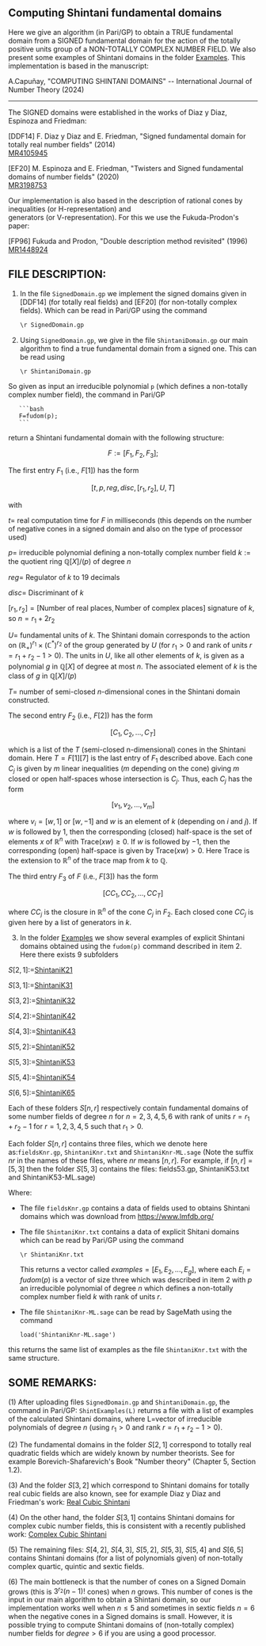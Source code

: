 ## Computing Shintani fundamental domains

Here we give an algorithm (in Pari/GP) to obtain a TRUE fundamental domain from a SIGNED fundamental domain for the action of the totally positive units group of a NON-TOTALLY COMPLEX NUMBER FIELD. We also present some examples of Shintani domains in the folder [Examples](https://github.com/acapunay-math/CompShintaniDom/tree/main/Examples). This implementation is based in the manuscript:

A.Capuñay, "COMPUTING SHINTANI DOMAINS" -- International Journal of Number Theory (2024)


----------------------------------------------------------------------------------------------------------------
The SIGNED domains were established in the works of Diaz y Diaz, Espinoza and Friedman:

[DDF14] F. Diaz y Diaz and E. Friedman, "Signed fundamental domain for totally real number fields" (2014)  
[MR4105945](https://arxiv.org/abs/1303.3989)

[EF20] M. Espinoza and E. Friedman, "Twisters and Signed fundamental domains of number fields" (2020)  
[MR3198753](https://arxiv.org/abs/1903.07089)

Our implementation is also based in the description of rational cones by inequalities (or H-representation) and    
generators (or V-representation). For this we use the Fukuda-Prodon's paper:  

[FP96] Fukuda and Prodon, "Double description method revisited" (1996)  
[MR1448924](https://link.springer.com/chapter/10.1007/3-540-61576-8_77) 
 


## FILE DESCRIPTION:


1. In the file `SignedDomain.gp` we implement the signed domains given in [DDF14] (for totally real fields) and [EF20] (for non-totally complex fields). Which can be read in Pari/GP using the command

     ```bash 
     \r SignedDomain.gp
     ```

2. Using `SignedDomain.gp`, we give in the file `ShintaniDomain.gp` our main algorithm to find a true fundamental domain from a signed one. This can be read using 

     ```bash 
     \r ShintaniDomain.gp
     ```

So given as input an irreducible polynomial `p` (which defines a non-totally complex number field), the command in Pari/GP

       ```bash
       F=fudom(p);
       ```

return a Shintani fundamental domain with the following structure:

 $$F:=[F_1,F_2,F_3];$$
     
The first entry $F_1$ (i.e., $F[1]$) has the form

 $$[t, p, reg, disc, [r_1, r_2], U, T]$$

with 

$t =$   real computation time for $F$ in milliseconds (this depends on the number of negative cones in a signed domain and 
       also on the type of processor used)
       
$p =$  irreducible polynomial defining a non-totally complex number field $k := \text{the quotient ring }\mathbb{Q}[X]/(p)$ of degree $n$
       
$reg =$ Regulator of $k$ to $19$ decimals

$disc =$ Discriminant of $k$

$[r_1, r_2]=[\text{Number of real places}, \text{Number of complex places}]$ signature of $k$, so $n=r_1+2r_2$

$U =$   fundamental units of $k$. The Shintani domain corresponds to the action on $(\mathbb{R}_{+})^{r_1}\times(\mathbb{C}^{\ast})^{r_2}$ of the group generated by $U$ (for $r_1>0$ and rank of units $r=r_1+r_2-1>0$). The units in $U$, like all other elements of $k$, is given as a polynomial $g$ in $\mathbb{Q}[X]$ of degree at most $n$. The associated element of $k$ is the class of $g$ in $\mathbb{Q}[X]/(p)$
       
$T =$ number of semi-closed $n$-dimensional cones in the Shintani domain constructed. 


The second entry $F_2$ (i.e., $F[2]$) has the form

$$[C_1,C_2,...,C_T]$$

which is a list of the $T$ (semi-closed n-dimensional) cones in the Shintani domain. Here $T=F[1][7]$ is the last entry of $F_1$  described above. Each cone $C_j$ is given by $m$ linear inequalities ($m$ depending on the cone) giving $m$ closed or open half-spaces whose intersection is $C_j$. Thus, each $C_j$ has the form  

$$[v_1,v_2,...,v_m]$$

where $v_i=[w,1]$ or $[w,-1]$ and $w$ is an element of $k$ (depending on  $i$ and $j$). If $w$ is followed by $1$, then the corresponding (closed) half-space is the set of elements $x$ of $\mathbb{R}^n$ with $\text{Trace}(xw)\geq 0$. If $w$ is followed by $-1$, then the corresponding (open) half-space is given by $\text{Trace}(xw)>0$. Here Trace is the extension to $\mathbb{R}^n$ of the trace map from $k$ to $\mathbb{Q}$.

The third entry $F_3$ of $F$ (i.e., $F[3]$) has the form  

$$[CC_1,CC_2,...,CC_T]$$

where $CC_j$ is the closure in $\mathbb{R}^n$ of the cone $C_j$ in $F_2$. Each closed cone $CC_j$ is given here by a list of generators in $k$.



3. In the folder [Examples](https://github.com/acapunay-math/CompShintaniDom/tree/main/Examples) we show several examples of explicit Shintani domains obtained using the `fudom(p)` command described in item 2. Here there exists 9 subfolders
 
$S[2,1]:=$[ShintaniK21](https://github.com/acapunay-math/CompShintaniDom/tree/main/Examples/ShintaniK21)

$S[3,1]:=$[ShintaniK31](https://github.com/acapunay-math/CompShintaniDom/tree/main/Examples/ShintaniK31)

$S[3,2]:=$[ShintaniK32](https://github.com/acapunay-math/CompShintaniDom/tree/main/Examples/ShintaniK32)

$S[4,2]:=$[ShintaniK42](https://github.com/acapunay-math/CompShintaniDom/tree/main/Examples/ShintaniK42)

$S[4,3]:=$[ShintaniK43](https://github.com/acapunay-math/CompShintaniDom/tree/main/Examples/ShintaniK43)

$S[5,2]:=$[ShintaniK52](https://github.com/acapunay-math/CompShintaniDom/tree/main/Examples/ShintaniK52)

$S[5,3]:=$[ShintaniK53](https://github.com/acapunay-math/CompShintaniDom/tree/main/Examples/ShintaniK53)

$S[5,4]:=$[ShintaniK54](https://github.com/acapunay-math/CompShintaniDom/tree/main/Examples/ShintaniK54)

$S[6,5]:=$[ShintaniK65](https://github.com/acapunay-math/CompShintaniDom/tree/main/Examples/ShintaniK65)

Each of these folders $S[n,r]$ respectively contain fundamental domains of some number fields of degree $n$ for $n=2,3,4,5,6$ with rank of units $r=r_1+r_2-1$ for $r=1,2,3,4,5$ such that $r_1>0$.

Each folder $S[n,r]$ contains three files, which we denote here as:`fieldsKnr.gp`, `ShintaniKnr.txt` and `ShintaniKnr-ML.sage` (Note the suffix $nr$ in the names of these files, where $nr$ means $[n,r]$. For example, if $[n,r]=[5,3]$ then the folder $S[5,3]$ contains the files: fields53.gp, ShintaniK53.txt and ShintaniK53-ML.sage)


Where:
    
* The file `fieldsKnr.gp` contains a data of fields used to obtains Shintani domains which was download from https://www.lmfdb.org/

* The file `ShintaniKnr.txt` contains a data of explicit Shitani domains which can be read by Pari/GP using the command 

   `\r ShintaniKnr.txt`
   
  This returns a vector called $examples=[E_1,E_2,...,E_g]$, where each $E_i=fudom(p)$ is a vector of size three which was described in item 2  with $p$ an irreducible polynomial of degree $n$ which defines a non-totally complex number field $k$ with rank of units $r$.

* The file `ShintaniKnr-ML.sage` can be read by SageMath using the command 

  `load('ShintaniKnr-ML.sage')`

this returns the same list of examples as the file `ShintaniKnr.txt` with the same structure.

   
## SOME REMARKS: 

(1) After uploading files `SignedDomain.gp` and `ShintaniDomain.gp`, the command in Pari/GP:  `ShintExamples(L)` returns a file with a list of examples of the calculated Shintani domains, where L=vector of irreducible polynomials of degree $n$ (using $r_1>0$ and rank $r=r_1+r_2-1>0$).

(2) The fundamental domains in the folder $S[2,1]$ correspond to totally real quadratic fields which are widely known by number theorists. See for example Borevich-Shafarevich's Book "Number theory" (Chapter 5, Section 1.2).

(3) And the folder $S[3,2]$ which correspond to Shintani domains for totally real cubic fields are also known, see for example Diaz y Diaz and Friedman's work: [Real Cubic Shintani](https://www.sciencedirect.com/science/article/pii/S0022314X12000844)

(4) On the other hand, the folder $S[3,1]$ contains Shintani domains for complex cubic number fields, this is consistent with a recently published work: [Complex Cubic Shintani](https://www.worldscientific.com/doi/abs/10.1142/S1793042123300016)

(5) The remaining files: $S[4,2]$, $S[4,3]$, $S[5,2]$, $S[5,3]$, $S[5,4]$ and $S[6,5]$ contains Shintani domains (for a list of polynomials given) of non-totally complex quartic, quintic and sextic fields.

(6) The main bottleneck is that the number of cones on a Signed Domain grows (this is $3^{r_2}(n-1)!$ cones) when $n$ grows. This number of cones is the input in our main algorithm to obtain a Shintani domain, so our implementation works well when $n\leq 5$ and sometimes in sextic fields $n=6$ when the negative cones in a Signed domains is small. However, it is possible trying to compute Shintani domains of (non-totally complex) number fields for $degree>6$ if you are using a good processor. 

